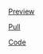 [Preview](https://olegobiukh.github.io/fe4/)

[Pull](https://github.com/olegobiukh/fe4/pull/1)

[Code](https://github.com/olegobiukh/fe4/tree/dev)
